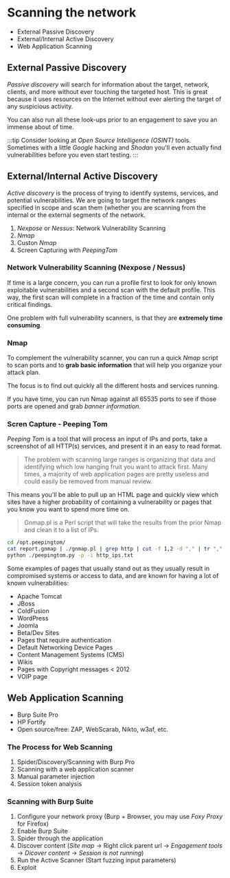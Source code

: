# Scanning the network

* External Passive Discovery
* External/Internal Active Discovery
* Web Application Scanning

## External Passive Discovery

*Passive discovery* will search for information about the target, network, clients, and more without ever touching the targeted host. This is great because it uses resources on the Internet without ever alerting the target of any suspicious activity.

You can also run all these look-ups prior to an engagement to save you an immense about of time.

:::tip
Consider looking at *Open Source Intelligence (OSINT)* tools.
Sometimes with a little *Google* hacking and *Shodan* you'll even actually find vulnerabilities before you even start testing.
:::

## External/Internal Active Discovery

*Active discovery* is the process of trying to identify systems, services, and potential vulnerabilities. We are going to target the network ranges specified in scope and scan them (whether you are scanning from the internal or the external segments of the network.

1. *Nexpose* or *Nessus*: Network Vulnerability Scanning
2. *Nmap*
3. Custon *Nmap*
4. Screen Capturing with *PeepingTom*

### Network Vulnerability Scanning (Nexpose / Nessus)

If time is a large concern, you can run a profile first to look for only known exploitable vulnerabilities and a second scan with the default profile. This way, the first scan will complete in a fraction of the time and contain only critical findings.

One problem with full vulnerability scanners, is that they are **extremely time consuming**.

### Nmap

To complement the vulnerability scanner, you can run a quick *Nmap* script to scan ports and to **grab basic information** that will help you organize your attack plan.

The focus is to find out quickly all the different hosts and services running.

If you have time, you can run Nmap against all 65535 ports to see if those ports are opened and grab *banner information*.

### Scren Capture - Peeping Tom

*Peeping Tom* is a tool that will process an input of IPs and ports, take a screenshot of all HTTP(s) services, and present it in an easy to read format.

> The problem with scanning large ranges is organizing that data and identifying which low hanging fruit you want to attack first. Many times, a majority of web application pages are pretty useless and could easily be removed from manual review.

This means you'll be able to pull up an HTML page and quickly view which sites have a higher probability of containing a vulnerability or pages that you know you want to spend more time on.

> Gnmap.pl is a Perl script that will take the results from the prior Nmap and clean it to a list of IPs.

```bash
cd /opt.peepingtom/
cat report.gnmap | ./gnmap.pl | grep http | cut -f 1,2 -d "," | tr "," ":" > http_ips.txt
python ./peepingtom.py -p -i http_ips.txt
```

Some examples of pages that usually stand out as they usually result in compromised systems or access to data, and are known for having a lot of known vulnerabilities:

* Apache Tomcat
* JBoss
* ColdFusion
* WordPress
* Joomla
* Beta/Dev Sites
* Pages that require authentication
* Default Networking Device Pages
* Content Management Systems (CMS)
* Wikis
* Pages with Copyright messages < 2012
* VOIP page

## Web Application Scanning

* Burp Suite Pro
* HP Fortify
* Open source/free: ZAP, WebScarab, Nikto, w3af, etc.

### The Process for Web Scanning

1. Spider/Discovery/Scanning with Burp Pro
2. Scanning with a web application scanner
3. Manual parameter injection
4. Session token analysis

### Scanning with Burp Suite

1. Configure your network proxy (Burp + Browser, you may use *Foxy Proxy* for Firefox)
2. Enable Burp Suite
3. Spider through the application
4. Discover content (*Site map* -> Right click parent url -> *Engagement tools* -> *Dicover content* -> *Session is not running*)
5. Run the Active Scanner (Start fuzzing input parameters)
6. Exploit


